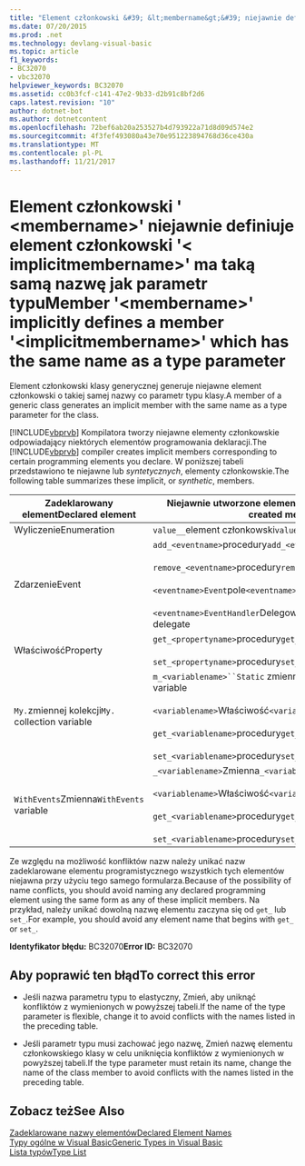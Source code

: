 ```yaml
---
title: "Element członkowski &#39; &lt;membername&gt;&#39; niejawnie definiuje element członkowski &#39;&lt; implicitmembername&gt;&#39; ma taką samą nazwę jak parametr typu"
ms.date: 07/20/2015
ms.prod: .net
ms.technology: devlang-visual-basic
ms.topic: article
f1_keywords:
- BC32070
- vbc32070
helpviewer_keywords: BC32070
ms.assetid: cc0b3fcf-c141-47e2-9b33-d2b91c8bf2d6
caps.latest.revision: "10"
author: dotnet-bot
ms.author: dotnetcontent
ms.openlocfilehash: 72bef6ab20a253527b4d793922a71d8d09d574e2
ms.sourcegitcommit: 4f3fef493080a43e70e951223894768d36ce430a
ms.translationtype: MT
ms.contentlocale: pl-PL
ms.lasthandoff: 11/21/2017
---
```

# <a name="member-39ltmembernamegt39-implicitly-defines-a-member-39ltimplicitmembernamegt39-which-has-the-same-name-as-a-type-parameter"></a><span data-ttu-id="e40db-102">Element członkowski &#39; &lt;membername&gt;&#39; niejawnie definiuje element członkowski &#39;&lt; implicitmembername&gt;&#39; ma taką samą nazwę jak parametr typu</span><span class="sxs-lookup"><span data-stu-id="e40db-102">Member &#39;&lt;membername&gt;&#39; implicitly defines a member &#39;&lt;implicitmembername&gt;&#39; which has the same name as a type parameter</span></span>
<span data-ttu-id="e40db-103">Element członkowski klasy generycznej generuje niejawne element członkowski o takiej samej nazwy co parametr typu klasy.</span><span class="sxs-lookup"><span data-stu-id="e40db-103">A member of a generic class generates an implicit member with the same name as a type parameter for the class.</span></span>  
  
 <span data-ttu-id="e40db-104">[!INCLUDE[vbprvb](~/includes/vbprvb-md.md)] Kompilatora tworzy niejawne elementy członkowskie odpowiadający niektórych elementów programowania deklaracji.</span><span class="sxs-lookup"><span data-stu-id="e40db-104">The [!INCLUDE[vbprvb](~/includes/vbprvb-md.md)] compiler creates implicit members corresponding to certain programming elements you declare.</span></span> <span data-ttu-id="e40db-105">W poniższej tabeli przedstawiono te niejawne lub *syntetycznych*, elementy członkowskie.</span><span class="sxs-lookup"><span data-stu-id="e40db-105">The following table summarizes these implicit, or *synthetic*, members.</span></span>  
  
|<span data-ttu-id="e40db-106">Zadeklarowany element</span><span class="sxs-lookup"><span data-stu-id="e40db-106">Declared element</span></span>|<span data-ttu-id="e40db-107">Niejawnie utworzone elementy członkowskie</span><span class="sxs-lookup"><span data-stu-id="e40db-107">Implicitly created members</span></span>|  
|----------------------|--------------------------------|  
|<span data-ttu-id="e40db-108">Wyliczenie</span><span class="sxs-lookup"><span data-stu-id="e40db-108">Enumeration</span></span>|<span data-ttu-id="e40db-109">`value__`element członkowski</span><span class="sxs-lookup"><span data-stu-id="e40db-109">`value__` member</span></span>|  
|<span data-ttu-id="e40db-110">Zdarzenie</span><span class="sxs-lookup"><span data-stu-id="e40db-110">Event</span></span>|<span data-ttu-id="e40db-111">`add_<eventname>`procedury</span><span class="sxs-lookup"><span data-stu-id="e40db-111">`add_<eventname>` procedure</span></span><br /><br /> <span data-ttu-id="e40db-112">`remove_<eventname>`procedury</span><span class="sxs-lookup"><span data-stu-id="e40db-112">`remove_<eventname>` procedure</span></span><br /><br /> <span data-ttu-id="e40db-113">`<eventname>Event`pole</span><span class="sxs-lookup"><span data-stu-id="e40db-113">`<eventname>Event` field</span></span><br /><br /> <span data-ttu-id="e40db-114">`<eventname>EventHandler`Delegowanie</span><span class="sxs-lookup"><span data-stu-id="e40db-114">`<eventname>EventHandler` delegate</span></span>|  
|<span data-ttu-id="e40db-115">Właściwość</span><span class="sxs-lookup"><span data-stu-id="e40db-115">Property</span></span>|<span data-ttu-id="e40db-116">`get_<propertyname>`procedury</span><span class="sxs-lookup"><span data-stu-id="e40db-116">`get_<propertyname>` procedure</span></span><br /><br /> <span data-ttu-id="e40db-117">`set_<propertyname>`procedury</span><span class="sxs-lookup"><span data-stu-id="e40db-117">`set_<propertyname>` procedure</span></span>|  
|<span data-ttu-id="e40db-118">`My.`zmiennej kolekcji</span><span class="sxs-lookup"><span data-stu-id="e40db-118">`My.` collection variable</span></span>|<span data-ttu-id="e40db-119">`m_<variablename>``Static` zmiennej</span><span class="sxs-lookup"><span data-stu-id="e40db-119">`m_<variablename>` `Static` variable</span></span><br /><br /> <span data-ttu-id="e40db-120">`<variablename>`Właściwość</span><span class="sxs-lookup"><span data-stu-id="e40db-120">`<variablename>` property</span></span><br /><br /> <span data-ttu-id="e40db-121">`get_<variablename>`procedury</span><span class="sxs-lookup"><span data-stu-id="e40db-121">`get_<variablename>` procedure</span></span><br /><br /> <span data-ttu-id="e40db-122">`set_<variablename>`procedury</span><span class="sxs-lookup"><span data-stu-id="e40db-122">`set_<variablename>` procedure</span></span>|  
|<span data-ttu-id="e40db-123">`WithEvents`Zmienna</span><span class="sxs-lookup"><span data-stu-id="e40db-123">`WithEvents` variable</span></span>|<span data-ttu-id="e40db-124">`_<variablename>`Zmienna</span><span class="sxs-lookup"><span data-stu-id="e40db-124">`_<variablename>` variable</span></span><br /><br /> <span data-ttu-id="e40db-125">`<variablename>`Właściwość</span><span class="sxs-lookup"><span data-stu-id="e40db-125">`<variablename>` property</span></span><br /><br /> <span data-ttu-id="e40db-126">`get_<variablename>`procedury</span><span class="sxs-lookup"><span data-stu-id="e40db-126">`get_<variablename>` procedure</span></span><br /><br /> <span data-ttu-id="e40db-127">`set_<variablename>`procedury</span><span class="sxs-lookup"><span data-stu-id="e40db-127">`set_<variablename>` procedure</span></span>|  
  
 <span data-ttu-id="e40db-128">Ze względu na możliwość konfliktów nazw należy unikać nazw zadeklarowane elementu programistycznego wszystkich tych elementów niejawna przy użyciu tego samego formularza.</span><span class="sxs-lookup"><span data-stu-id="e40db-128">Because of the possibility of name conflicts, you should avoid naming any declared programming element using the same form as any of these implicit members.</span></span> <span data-ttu-id="e40db-129">Na przykład, należy unikać dowolną nazwę elementu zaczyna się od `get_` lub `set_`.</span><span class="sxs-lookup"><span data-stu-id="e40db-129">For example, you should avoid any element name that begins with `get_` or `set_`.</span></span>  
  
 <span data-ttu-id="e40db-130">**Identyfikator błędu:** BC32070</span><span class="sxs-lookup"><span data-stu-id="e40db-130">**Error ID:** BC32070</span></span>  
  
## <a name="to-correct-this-error"></a><span data-ttu-id="e40db-131">Aby poprawić ten błąd</span><span class="sxs-lookup"><span data-stu-id="e40db-131">To correct this error</span></span>  
  
-   <span data-ttu-id="e40db-132">Jeśli nazwa parametru typu to elastyczny, Zmień, aby uniknąć konfliktów z wymienionych w powyższej tabeli.</span><span class="sxs-lookup"><span data-stu-id="e40db-132">If the name of the type parameter is flexible, change it to avoid conflicts with the names listed in the preceding table.</span></span>  
  
-   <span data-ttu-id="e40db-133">Jeśli parametr typu musi zachować jego nazwę, Zmień nazwę elementu członkowskiego klasy w celu uniknięcia konfliktów z wymienionych w powyższej tabeli.</span><span class="sxs-lookup"><span data-stu-id="e40db-133">If the type parameter must retain its name, change the name of the class member to avoid conflicts with the names listed in the preceding table.</span></span>  
  
## <a name="see-also"></a><span data-ttu-id="e40db-134">Zobacz też</span><span class="sxs-lookup"><span data-stu-id="e40db-134">See Also</span></span>  
 [<span data-ttu-id="e40db-135">Zadeklarowane nazwy elementów</span><span class="sxs-lookup"><span data-stu-id="e40db-135">Declared Element Names</span></span>](../../visual-basic/programming-guide/language-features/declared-elements/declared-element-names.md)  
 [<span data-ttu-id="e40db-136">Typy ogólne w Visual Basic</span><span class="sxs-lookup"><span data-stu-id="e40db-136">Generic Types in Visual Basic</span></span>](../../visual-basic/programming-guide/language-features/data-types/generic-types.md)  
 [<span data-ttu-id="e40db-137">Lista typów</span><span class="sxs-lookup"><span data-stu-id="e40db-137">Type List</span></span>](../../visual-basic/language-reference/statements/type-list.md)
